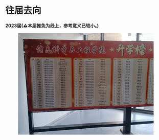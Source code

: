 # 往届去向

**2023届(⚠本届推免为线上，参考意义已较小。)**

<div data-full-width="false">

<figure><img src="../.gitbook/assets/IMG_20230314_121651.jpg" alt=""><figcaption></figcaption></figure>

</div>
